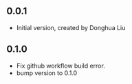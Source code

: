 ## 0.0.1

- Initial version, created by Donghua Liu

## 0.1.0

- Fix github workflow build error.
- bump version to 0.1.0
